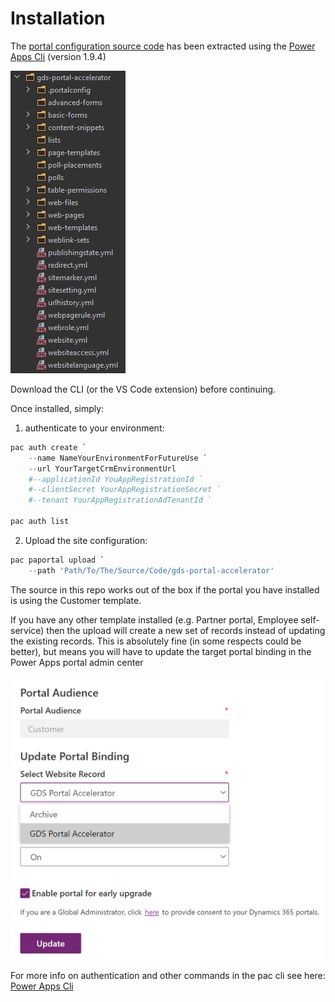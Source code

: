 # Installation

The [portal configuration source code](/src/gds-portal-accelerator) has been extracted using the [Power Apps Cli](https://docs.microsoft.com/en-us/powerapps/developer/data-platform/powerapps-cli#standalone-power-platform-cli) (version 1.9.4)

![](assets/portal_source_folder_structure.png)

Download the CLI (or the VS Code extension) before continuing.

Once installed, simply: 

1. authenticate to your environment:

```powershell
pac auth create `
    --name NameYourEnvironmentForFutureUse `
    --url YourTargetCrmEnvironmentUrl
    #--applicationId YouAppRegistrationId `
    #--clientSecret YourAppRegistrationSecret `
    #--tenant YourAppRegistrationAdTenantId `

pac auth list
```

2. Upload the site configuration:

```powershell
pac paportal upload `
    --path 'Path/To/The/Source/Code/gds-portal-accelerator'
```

The source in this repo works out of the box if the portal you have installed is using the Customer template. 

If you have any other template installed (e.g. Partner portal, Employee self-service) then the upload will create a new set of records instead of updating the existing records. This is absolutely fine (in some respects could be better), but means you will have to update the target portal binding in the Power Apps portal admin center

![](assets/update_portal_binding.png)

For more info on authentication and other commands in the pac cli see here: [Power Apps Cli](https://docs.microsoft.com/en-us/powerapps/developer/data-platform/powerapps-cli)